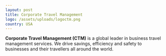 ```yaml
---
layout: post
title: Corporate Travel Management
logo: /assets/uploads/logoctm.png
country: USA
---
```

**Corporate Travel Management (CTM)** is a global leader in business travel management services. We drive savings, efficiency and safety to businesses and their travellers all around the world.